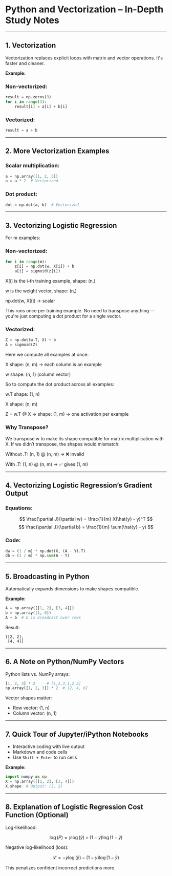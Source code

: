 
# Python and Vectorization – In-Depth Study Notes

---

## 1. Vectorization

Vectorization replaces explicit loops with matrix and vector operations. It's faster and cleaner.

**Example:**

### Non-vectorized:
```python
result = np.zeros(3)
for i in range(3):
    result[i] = a[i] + b[i]
```

### Vectorized:
```python
result = a + b
```

---

## 2. More Vectorization Examples

### Scalar multiplication:
```python
a = np.array([1, 2, 3])
a = a * 2  # Vectorized
```

### Dot product:
```python
dot = np.dot(a, b)  # Vectorized
```

---

## 3. Vectorizing Logistic Regression

For m examples:

### Non-vectorized:
```python
for i in range(m):
    z[i] = np.dot(w, X[i]) + b
    a[i] = sigmoid(z[i])
```
X[i] is the i-th training example, shape: (n,)

w is the weight vector, shape: (n,)

np.dot(w, X[i]) → scalar

This runs once per training example. No need to transpose anything — you're just computing a dot product for a single vector.
### Vectorized:
```python
Z = np.dot(w.T, X) + b
A = sigmoid(Z)
```
Here we compute all examples at once:

X shape: (n, m) → each column is an example

w shape: (n, 1) (column vector)

So to compute the dot product across all examples:

w.T shape: (1, n)

X shape: (n, m)

Z = w.T @ X → shape: (1, m) → one activation per example

### Why Transpose?
We transpose w to make its shape compatible for matrix multiplication with X. If we didn’t transpose, the shapes would mismatch:

Without .T: (n, 1) @ (n, m) → ❌ invalid

With .T: (1, n) @ (n, m) → ✅ gives (1, m)


---

## 4. Vectorizing Logistic Regression’s Gradient Output

### Equations:
$$
\frac{\partial J}{\partial w} = \frac{1}{m} X(\hat{y} - y)^T
$$
$$
\frac{\partial J}{\partial b} = \frac{1}{m} \sum(\hat{y} - y)
$$

### Code:
```python
dw = (1 / m) * np.dot(X, (A - Y).T)
db = (1 / m) * np.sum(A - Y)
```

---

## 5. Broadcasting in Python

Automatically expands dimensions to make shapes compatible.

**Example:**
```python
A = np.array([[1, 2], [3, 4]])
b = np.array([1, 0])
A + b  # b is broadcast over rows
```

Result:
```
[[2, 2],
 [4, 4]]
```

---

## 6. A Note on Python/NumPy Vectors

Python lists vs. NumPy arrays:
```python
[1, 2, 3] * 2     # [1,2,3,1,2,3]
np.array([1, 2, 3]) * 2  # [2, 4, 6]
```

Vector shapes matter:
- Row vector: (1, n)
- Column vector: (n, 1)

---

## 7. Quick Tour of Jupyter/iPython Notebooks

- Interactive coding with live output
- Markdown and code cells
- Use `Shift + Enter` to run cells

**Example:**
```python
import numpy as np
X = np.array([[1, 2], [3, 4]])
X.shape  # Output: (2, 2)
```

---

## 8. Explanation of Logistic Regression Cost Function (Optional)

Log-likelihood:

$$
\log(P) = y \log(\hat{y}) + (1 - y) \log(1 - \hat{y})
$$

Negative log-likelihood (loss):

$$
\mathcal{L} = -y \log(\hat{y}) - (1 - y) \log(1 - \hat{y})
$$

This penalizes confident incorrect predictions more.

